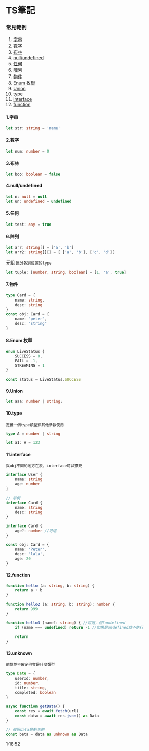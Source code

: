 # TS筆記

### 常見範例
1. [字串](#1字串)
2. [數字](#2數字)
3. [布林](#3布林)
4. [null/undefined](#4nullundefined)
5. [任何](#5任何)
6. [陣列](#6陣列)
7. [物件](#7物件)
8. [Enum 枚舉](#8enum-枚舉)
9. [Union](#9Union)
10. [type](#10type)
12. [interface](#11interface)
13. [function](#12function)

#### 1.字串
```ts
let str: string = 'name'
```
#### 2.數字
```ts
let num: number = 0
```
#### 3.布林
```ts
let boo: boolean = false
```
#### 4.null/undefined
```ts
let n: null = null
let un: undefined = undefined
```
#### 5.任何
```ts
let test: any = true
```
#### 6.陣列
```ts
let arr: string[] = ['a', 'b']
let arr2: string[][] = [ ['a', 'b'], ['c', 'd']]
```
元組 `區分各別位置的type`
```ts
let tuple: [number, string, boolean] = [1, 'a', true]
```
#### 7.物件
```ts
type Card = {
    name: string,
    desc: string
}
const obj: Card = {
    name: "peter",
    desc: "string"
}
```
#### 8.Enum 枚舉
```ts
enum LiveStatus {
    SUCCESS = 0,
    FAIL = -1,
    STREAMING = 1
}

const status = LiveStatus.SUCCESS
```
#### 9.Union
```ts
let aaa: number | string;
```
#### 10.type
`定義一個type類型供其他參數使用`
```ts
type A = number | string

let a1: A = 123
```
#### 11.interface
`與obj不同的地方在於，interface可以擴充`
```ts
interface User {
    name: string
    age: number
}

// 舉例
interface Card {
    name: string
    desc: string
}

interface Card {
    age?: number //可選
}

const obj: Card = {
    name: 'Peter',
    desc: 'lala',
    age: 20
}
```
#### 12.function
```ts
function hello (a: string, b: string) {
    return a + b
}

function hello2 (a: string, b: string): number {
    return 999
}

function hello3 (name?: string) { //可選，但?undefined
    if (name === undefined) return -1 //如果是undefined就不執行
    
    return
}
```
#### 13.unknown
`前端並不確定他會是什麼類型`
```ts
type Date = {
    userId: number,
    id: number,
    title: string,
    completed: boolean
}

async function getData() {
    const res = await fetch(url)
    const data = await res.json() as Data
}

// 假設data是動態的
const beta = data as unknown as Data
```



1:18:52